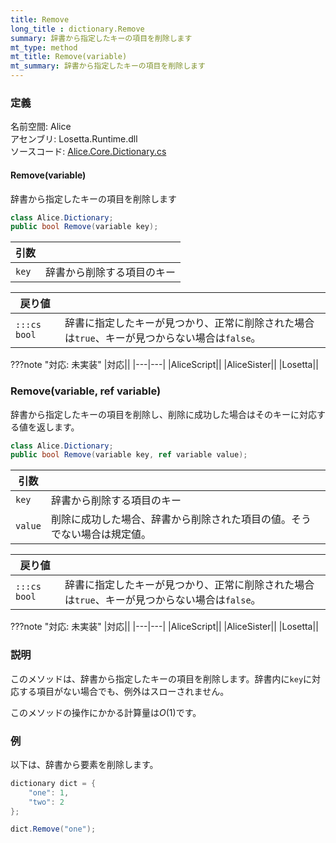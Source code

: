 ```yaml
---
title: Remove
long_title : dictionary.Remove
summary: 辞書から指定したキーの項目を削除します
mt_type: method
mt_title: Remove(variable)
mt_summary: 辞書から指定したキーの項目を削除します
---
```


### 定義
名前空間: Alice<br/>
アセンブリ: Losetta.Runtime.dll<br/>
ソースコード: [Alice.Core.Dictionary.cs](https://github.com/WSOFT-Project/Losetta/blob/master/Losetta.Runtime/Core/Extension/Alice.Core.Dictionary.cs)

#### Remove(variable)

辞書から指定したキーの項目を削除します

```cs title="AliceScript"
class Alice.Dictionary;
public bool Remove(variable key);
```

引数||
---|-|
`key`|辞書から削除する項目のキー

戻り値||
---|-|
`:::cs bool`|辞書に指定したキーが見つかり、正常に削除された場合は`true`、キーが見つからない場合は`false`。

???note "対応: 未実装"
    |対応||
    |---|---|
    |AliceScript||
    |AliceSister||
    |Losetta||

### Remove(variable, ref variable)

辞書から指定したキーの項目を削除し、削除に成功した場合はそのキーに対応する値を返します。

```cs title="AliceScript"
class Alice.Dictionary;
public bool Remove(variable key, ref variable value);
```

引数||
---|-|
`key`|辞書から削除する項目のキー
`value`|削除に成功した場合、辞書から削除された項目の値。そうでない場合は規定値。

戻り値||
---|-|
`:::cs bool`|辞書に指定したキーが見つかり、正常に削除された場合は`true`、キーが見つからない場合は`false`。

???note "対応: 未実装"
    |対応||
    |---|---|
    |AliceScript||
    |AliceSister||
    |Losetta||

### 説明
このメソッドは、辞書から指定したキーの項目を削除します。辞書内に`key`に対応する項目がない場合でも、例外はスローされません。

このメソッドの操作にかかる計算量は$O(1)$です。

### 例
以下は、辞書から要素を削除します。

```cs title="AliceScript"
dictionary dict = { 
    "one": 1,
    "two": 2
};

dict.Remove("one");
```
